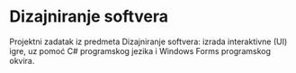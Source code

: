 # Dizajniranje softvera

Projektni zadatak iz predmeta Dizajniranje softvera: izrada interaktivne (UI) igre, uz pomoć C# programskog jezika i Windows Forms programskog okvira.

